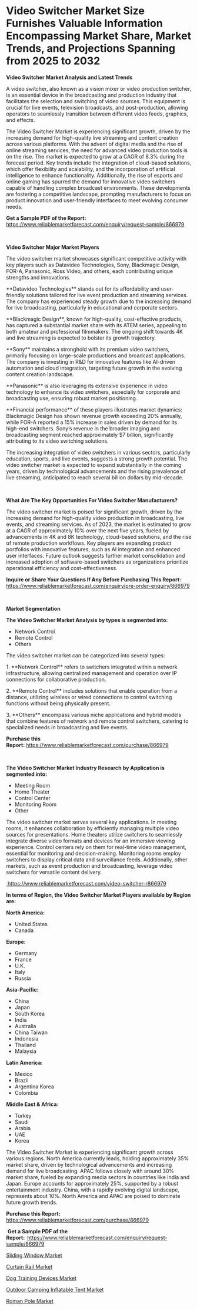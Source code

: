 <p><h1>Video Switcher Market Size Furnishes Valuable Information Encompassing Market Share, Market Trends, and Projections Spanning from 2025 to 2032</h1></p><p><strong>Video Switcher Market Analysis and Latest Trends</strong></p>
<p><p>A video switcher, also known as a vision mixer or video production switcher, is an essential device in the broadcasting and production industry that facilitates the selection and switching of video sources. This equipment is crucial for live events, television broadcasts, and post-production, allowing operators to seamlessly transition between different video feeds, graphics, and effects.</p><p>The Video Switcher Market is experiencing significant growth, driven by the increasing demand for high-quality live streaming and content creation across various platforms. With the advent of digital media and the rise of online streaming services, the need for advanced video production tools is on the rise. The market is expected to grow at a CAGR of 8.3% during the forecast period. Key trends include the integration of cloud-based solutions, which offer flexibility and scalability, and the incorporation of artificial intelligence to enhance functionality. Additionally, the rise of esports and online gaming has spurred the demand for innovative video switchers capable of handling complex broadcast environments. These developments are fostering a competitive landscape, prompting manufacturers to focus on product innovation and user-friendly interfaces to meet evolving consumer needs.</p></p>
<p><strong>Get a Sample PDF of the Report:&nbsp;</strong> <a href="https://www.reliablemarketforecast.com/enquiry/request-sample/866979?utm_campaign=1903&utm_medium=2&utm_source=Github&utm_content=ia&utm_term=04042025&utm_id=video-switcher">https://www.reliablemarketforecast.com/enquiry/request-sample/866979</a></p>
<p>&nbsp;</p>
<p><strong>Video Switcher Major Market Players</strong></p>
<p><p>The video switcher market showcases significant competitive activity with key players such as Datavideo Technologies, Sony, Blackmagic Design, FOR-A, Panasonic, Ross Video, and others, each contributing unique strengths and innovations. </p><p>**Datavideo Technologies** stands out for its affordability and user-friendly solutions tailored for live event production and streaming services. The company has experienced steady growth due to the increasing demand for live broadcasting, particularly in educational and corporate sectors.</p><p>**Blackmagic Design**, known for high-quality, cost-effective products, has captured a substantial market share with its ATEM series, appealing to both amateur and professional filmmakers. The ongoing shift towards 4K and live streaming is expected to bolster its growth trajectory.</p><p>**Sony** maintains a stronghold with its premium video switchers, primarily focusing on large-scale productions and broadcast applications. The company is investing in R&D for innovative features like AI-driven automation and cloud integration, targeting future growth in the evolving content creation landscape.</p><p>**Panasonic** is also leveraging its extensive experience in video technology to enhance its video switchers, especially for corporate and broadcasting use, ensuring robust market positioning. </p><p>**Financial performance** of these players illustrates market dynamics: Blackmagic Design has shown revenue growth exceeding 20% annually, while FOR-A reported a 15% increase in sales driven by demand for its high-end switchers. Sony’s revenue in the broader imaging and broadcasting segment reached approximately $7 billion, significantly attributing to its video switching solutions. </p><p>The increasing integration of video switchers in various sectors, particularly education, sports, and live events, suggests a strong growth potential. The video switcher market is expected to expand substantially in the coming years, driven by technological advancements and the rising prevalence of live streaming, anticipated to reach several billion dollars by mid-decade.</p></p>
<p>&nbsp;</p>
<p><strong>What Are The Key Opportunities For Video Switcher Manufacturers?</strong></p>
<p><p>The video switcher market is poised for significant growth, driven by the increasing demand for high-quality video production in broadcasting, live events, and streaming services. As of 2023, the market is estimated to grow at a CAGR of approximately 10% over the next five years, fueled by advancements in 4K and 8K technology, cloud-based solutions, and the rise of remote production workflows. Key players are expanding product portfolios with innovative features, such as AI integration and enhanced user interfaces. Future outlook suggests further market consolidation and increased adoption of software-based switchers as organizations prioritize operational efficiency and cost-effectiveness.</p></p>
<p><strong>Inquire or Share Your Questions If Any Before Purchasing This Report:</strong> <a href="https://www.reliablemarketforecast.com/enquiry/pre-order-enquiry/866979?utm_campaign=1903&utm_medium=2&utm_source=Github&utm_content=ia&utm_term=04042025&utm_id=video-switcher">https://www.reliablemarketforecast.com/enquiry/pre-order-enquiry/866979</a></p>
<p>&nbsp;</p>
<p><strong>Market Segmentation</strong></p>
<p><strong>The Video Switcher Market Analysis by types is segmented into:</strong></p>
<p><ul><li>Network Control</li><li>Remote Control</li><li>Others</li></ul></p>
<p><p>The video switcher market can be categorized into several types: </p><p>1. **Network Control** refers to switchers integrated within a network infrastructure, allowing centralized management and operation over IP connections for collaborative production.</p><p>2. **Remote Control** includes solutions that enable operation from a distance, utilizing wireless or wired connections to control switching functions without being physically present.</p><p>3. **Others** encompass various niche applications and hybrid models that combine features of network and remote control switchers, catering to specialized needs in broadcasting and live events.</p></p>
<p><strong>Purchase this Report:&nbsp;</strong><a href="https://www.reliablemarketforecast.com/purchase/866979?utm_campaign=1903&utm_medium=2&utm_source=Github&utm_content=ia&utm_term=04042025&utm_id=video-switcher">https://www.reliablemarketforecast.com/purchase/866979</a></p>
<p>&nbsp;</p>
<p><strong>The Video Switcher Market Industry Research by Application is segmented into:</strong></p>
<p><ul><li>Meeting Room</li><li>Home Theater</li><li>Control Center</li><li>Monitoring Room</li><li>Other</li></ul></p>
<p><p>The video switcher market serves several key applications. In meeting rooms, it enhances collaboration by efficiently managing multiple video sources for presentations. Home theaters utilize switchers to seamlessly integrate diverse video formats and devices for an immersive viewing experience. Control centers rely on them for real-time video management, essential for monitoring and decision-making. Monitoring rooms employ switchers to display critical data and surveillance feeds. Additionally, other markets, such as event production and broadcasting, leverage video switchers for versatile content delivery.</p></p>
<p><a href="https://www.reliablemarketforecast.com/video-switcher-r866979?utm_campaign=1903&utm_medium=2&utm_source=Github&utm_content=ia&utm_term=04042025&utm_id=video-switcher">&nbsp;https://www.reliablemarketforecast.com/video-switcher-r866979</a></p>
<p><strong>In terms of Region, the Video Switcher Market Players available by Region are:</strong></p>
<p>
    <p> <strong> North America: </strong>
        <ul>
            <li>United States</li>
            <li>Canada</li>
        </ul>
        </p> 
    <p> <strong> Europe: </strong>
        <ul>
            <li>Germany</li>
            <li>France</li>
            <li>U.K.</li>
            <li>Italy</li>
            <li>Russia</li>
        </ul>
        </p> 
    <p> <strong> Asia-Pacific: </strong>
        <ul>
            <li>China</li>
            <li>Japan</li>
            <li>South Korea</li>
            <li>India</li>
            <li>Australia</li>
            <li>China Taiwan</li>
            <li>Indonesia</li>
            <li>Thailand</li>
            <li>Malaysia</li>
        </ul>
        </p> 
    <p> <strong> Latin America: </strong>
        <ul>
            <li>Mexico</li>
            <li>Brazil</li>
            <li>Argentina Korea</li>
            <li>Colombia</li>
        </ul>
        </p> 
    <p> <strong> Middle East & Africa: </strong>
        <ul>
            <li>Turkey</li>
            <li>Saudi</li>
            <li>Arabia</li>
            <li>UAE</li>
            <li>Korea</li>
        </ul>
    </p>
    </p>
<p><p>The Video Switcher Market is experiencing significant growth across various regions. North America currently leads, holding approximately 35% market share, driven by technological advancements and increasing demand for live broadcasting. APAC follows closely with around 30% market share, fueled by expanding media sectors in countries like India and Japan. Europe accounts for approximately 25%, supported by a robust entertainment industry. China, with a rapidly evolving digital landscape, represents about 10%. North America and APAC are poised to dominate future growth trends.</p></p>
<p><strong>Purchase this Report: </strong><a href="https://www.reliablemarketforecast.com/purchase/866979?utm_campaign=1903&utm_medium=2&utm_source=Github&utm_content=ia&utm_term=04042025&utm_id=video-switcher">https://www.reliablemarketforecast.com/purchase/866979</a></p>
<p>&nbsp;<strong>Get a Sample PDF of the Report:&nbsp;&nbsp;</strong><a href="https://www.reliablemarketforecast.com/enquiry/request-sample/866979?utm_campaign=1903&utm_medium=2&utm_source=Github&utm_content=ia&utm_term=04042025&utm_id=video-switcher">https://www.reliablemarketforecast.com/enquiry/request-sample/866979</a></p>
<p><strong></strong></p>
<p><p><a href="https://github.com/djoeamakeh/Market-Research-Report-List-1/blob/main/sliding-window-market.md?utm_campaign=1903&utm_medium=2&utm_source=Github&utm_content=ia&utm_term=04042025&utm_id=video-switcher">Sliding Window Market</a></p><p><a href="https://github.com/lonanweaseh4/Market-Research-Report-List-1/blob/main/curtain-rail-market.md?utm_campaign=1903&utm_medium=2&utm_source=Github&utm_content=ia&utm_term=04042025&utm_id=video-switcher">Curtain Rail Market</a></p><p><a href="https://github.com/biandnikelrs/Market-Research-Report-List-1/blob/main/dog-training-devices-market.md?utm_campaign=1903&utm_medium=2&utm_source=Github&utm_content=ia&utm_term=04042025&utm_id=video-switcher">Dog Training Devices Market</a></p><p><a href="https://github.com/tigoryemm/Market-Research-Report-List-1/blob/main/outdoor-camping-inflatable-tent-market.md?utm_campaign=1903&utm_medium=2&utm_source=Github&utm_content=ia&utm_term=04042025&utm_id=video-switcher">Outdoor Camping Inflatable Tent Market</a></p><p><a href="https://github.com/negrocybul4w/Market-Research-Report-List-1/blob/main/roman-pole-market.md?utm_campaign=1903&utm_medium=2&utm_source=Github&utm_content=ia&utm_term=04042025&utm_id=video-switcher">Roman Pole Market</a></p></p>